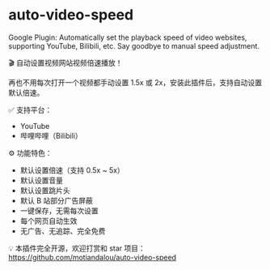 # auto-video-speed

Google Plugin: Automatically set the playback speed of video websites, supporting YouTube, Bilibili, etc. Say goodbye to manual speed adjustment.

🎬 自动设置视频网站视频倍速播放！

再也不用每次打开一个视频都手动设置 1.5x 或 2x，安装此插件后，支持自动设置默认倍速。

✅ 支持平台：

- YouTube
- 哔哩哔哩（Bilibili）

⚙️ 功能特色：

- 默认设置倍速（支持 0.5x ~ 5x）
- 默认设置音量
- 默认设置跳片头
- 默认 B 站部分广告屏蔽
- 一键保存，无需每次设置
- 每个网页自动生效
- 无广告、无追踪、完全免费

💡 本插件完全开源，欢迎打赏和 star 项目：https://github.com/motiandalou/auto-video-speed
